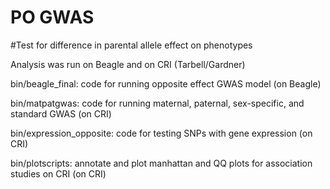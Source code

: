 # PO GWAS

#Test for difference in parental allele effect on phenotypes


Analysis was run on Beagle and on CRI (Tarbell/Gardner)

bin/beagle_final: code  for running opposite effect GWAS model (on Beagle)

bin/matpatgwas: code for running maternal, paternal, sex-specific, and standard GWAS (on CRI)

bin/expression_opposite: code for testing SNPs with gene expression (on CRI)

bin/plotscripts: annotate and plot manhattan and QQ plots for association studies on CRI (on CRI)
